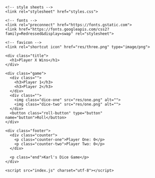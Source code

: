 <!DOCTYPE html>
<html lang="en" dir="ltr">
  <head>
    <meta charset="utf-8">
    <title>Dice Game</title>

    <!-- style sheets -->
    <link rel="stylesheet" href="styles.css">

    <!-- fonts -->
    <link rel="preconnect" href="https://fonts.gstatic.com">
    <link href="https://fonts.googleapis.com/css2?family=Redressed&display=swap" rel="stylesheet">

    <!-- favicon -->
    <link rel="shortcut icon" href="res/three.png" type="image/png">
    
  </head>
  <body>

<!-- title -->
    <div class="title">
      <h1>Player X Wins</h1>
    </div>

<!-- dice -->
    <div class="game">
      <div class="">
        <h3>Player 1</h3>
        <h3>Player 2</h3>
      </div>
      <div class="">
        <img class="dice-one" src="res/one.png" alt="">
        <img class="dice-two" src="res/one.png" alt="">
      </div>
      <button class="roll-button" type="button" name="button">Roll</button>
    </div>

<!-- footer -->
    <div class="footer">
      <div class="counter">
        <p class="counter-one">Player One: 0</p>
        <p class="counter-two">Player Two: 0</p>
      </div>

      <p class="end">Karl's Dice Game</p>
    </div>

    <script src="index.js" charset="utf-8"></script>
  </body>
</html>